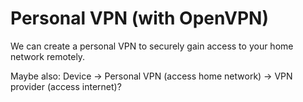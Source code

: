 # Personal VPN \(with OpenVPN\)

We can create a personal VPN to securely gain access to your home network remotely.

Maybe also: Device -&gt; Personal VPN \(access home network\) -&gt; VPN provider \(access internet\)?

